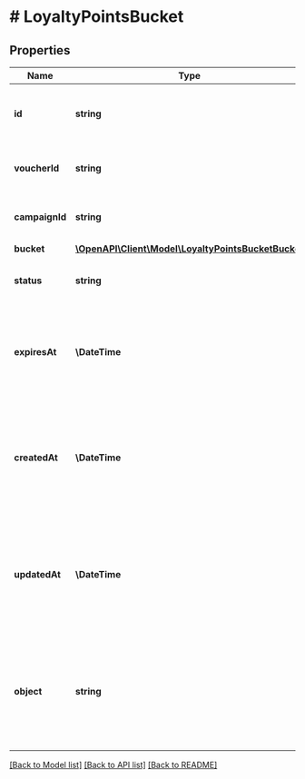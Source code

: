 # # LoyaltyPointsBucket

## Properties

Name | Type | Description | Notes
------------ | ------------- | ------------- | -------------
**id** | **string** | Unique identifier of the loyalty points bucket. | [optional]
**voucherId** | **string** | Unique identifier of the parent loyalty card. | [optional]
**campaignId** | **string** | Unique identifier of the parent campaign. | [optional]
**bucket** | [**\OpenAPI\Client\Model\LoyaltyPointsBucketBucket**](LoyaltyPointsBucketBucket.md) |  | [optional]
**status** | **string** | Loyalty point point bucket status. | [optional]
**expiresAt** | **\DateTime** | Date when the number of points defined in the bucket object are due to expire. | [optional]
**createdAt** | **\DateTime** | Timestamp representing the date and time when the loyalty point bucket object was created in ISO 8601 format. | [optional]
**updatedAt** | **\DateTime** | Timestamp representing the date and time when the loyalty point bucket object was updated in ISO 8601 format. | [optional]
**object** | **string** | The type of the object represented by JSON. This object stores information about the loyalty point bucket. | [optional] [default to 'loyalty_points_bucket']

[[Back to Model list]](../../README.md#models) [[Back to API list]](../../README.md#endpoints) [[Back to README]](../../README.md)
